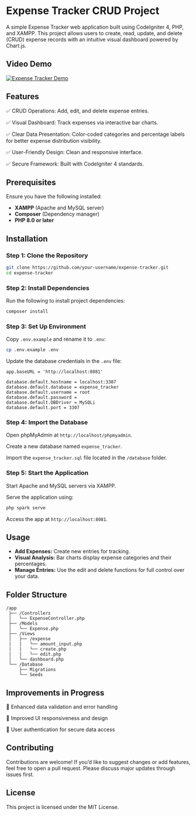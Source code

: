 # Expense Tracker CRUD Project

A simple Expense Tracker web application built using CodeIgniter 4, PHP, and XAMPP. This project allows users to create, read, update, and delete (CRUD) expense records with an intuitive visual dashboard powered by Chart.js.

## Video Demo

[![Expense Tracker Demo](https://img.youtube.com/vi/aou-gCvG0h0/maxresdefault.jpg)](https://youtu.be/aou-gCvG0h0)

## Features
✅ CRUD Operations: Add, edit, and delete expense entries.

✅ Visual Dashboard: Track expenses via interactive bar charts.

✅ Clear Data Presentation: Color-coded categories and percentage labels for better expense distribution visibility.

✅ User-Friendly Design: Clean and responsive interface.

✅ Secure Framework: Built with CodeIgniter 4 standards.

## Prerequisites
Ensure you have the following installed:
- **XAMPP** (Apache and MySQL server)
- **Composer** (Dependency manager)
- **PHP 8.0 or later**

## Installation

### Step 1: Clone the Repository
```bash
git clone https://github.com/your-username/expense-tracker.git
cd expense-tracker
```

### Step 2: Install Dependencies
Run the following to install project dependencies:
```bash
composer install
```

### Step 3: Set Up Environment
Copy `.env.example` and rename it to `.env`:
```bash
cp .env.example .env
```
Update the database credentials in the `.env` file:
```env
app.baseURL = 'http://localhost:8081'

database.default.hostname = localhost:3307
database.default.database = expense_tracker
database.default.username = root
database.default.password = 
database.default.DBDriver = MySQLi
database.default.port = 3307
```

### Step 4: Import the Database
Open phpMyAdmin at `http://localhost/phpmyadmin`.

Create a new database named `expense_tracker`.

Import the `expense_tracker.sql` file located in the `/database` folder.

### Step 5: Start the Application
Start Apache and MySQL servers via XAMPP.

Serve the application using:
```bash
php spark serve
```
Access the app at `http://localhost:8081`.

## Usage
- **Add Expenses:** Create new entries for tracking.
- **Visual Analysis:** Bar charts display expense categories and their percentages.
- **Manage Entries:** Use the edit and delete functions for full control over your data.

## Folder Structure
```
/app
 ├── /Controllers
 │   └── ExpenseController.php
 ├── /Models
 │   └── Expense.php
 ├── /Views
 │   ├── /expense
 |   |   └── amount_input.php
 |   |   └── create.php
 |   |   └── edit.php
 │   └── dashboard.php
 └── /Database
     ├── Migrations
     └── Seeds

```

## Improvements in Progress
🔹 Enhanced data validation and error handling

🔹 Improved UI responsiveness and design

🔹 User authentication for secure data access

## Contributing
Contributions are welcome! If you’d like to suggest changes or add features, feel free to open a pull request. Please discuss major updates through issues first.

## License
This project is licensed under the MIT License.
